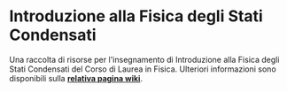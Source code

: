 # Introduzione alla Fisica degli Stati Condensati

Una raccolta di risorse per l'insegnamento di Introduzione alla Fisica degli Stati Condensati del Corso di Laurea in Fisica. Ulteriori informazioni sono disponibili sulla
[**relativa pagina
wiki**](https://cartabinaria.students.cs.unibo.it/wiki/raccolte-di-risorse).
